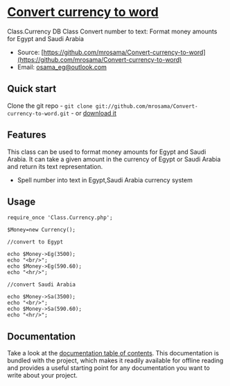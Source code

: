 # [Convert currency to word](https://github.com/mrosama/Convert-currency-to-word)

Class.Currency DB Class Convert number to text: Format money amounts for Egypt and Saudi Arabia

* Source: [https://github.com/mrosama/Convert-currency-to-word](https://github.com/mrosama/Convert-currency-to-word)
* Email: [osama_eg@outlook.com](osama_eg@outlook.com)



## Quick start

Clone the git repo - `git clone git://github.com/mrosama/Convert-currency-to-word.git` -
or [download it](https://github.com/mrosama/Convert-currency-to-word/archive/master.zip)


## Features
This class can be used to format money amounts for Egypt and Saudi Arabia.
It can take a given amount in the currency of Egypt or Saudi Arabia and return its text representation.

* Spell number into text in Egypt,Saudi Arabia currency system

## Usage

 ```
 require_once 'Class.Currency.php';

 $Money=new Currency();

 //convert to Egypt

 echo $Money->Eg(3500);
 echo "<br/>";
 echo $Money->Eg(590.60);
 echo "<hr/>";

 //convert Saudi Arabia

 echo $Money->Sa(3500);
 echo "<br/>";
 echo $Money->Sa(590.60);
 echo "<hr/>";
 
```


## Documentation

Take a look at the [documentation table of contents](doc/README.md). This
documentation is bundled with the project, which makes it readily available for
offline reading and provides a useful starting point for any documentation you
want to write about your project.


